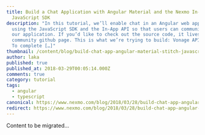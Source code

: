 ```yaml
---
title: Build a Chat Application with Angular Material and the Nexmo In-App
  JavaScript SDK
description: "In this tutorial, we’ll enable chat in an Angular web application
  using the JavaScript SDK and the In-App API so that users can communicate in
  our application. If you’d like to check out the source code, it lives on our
  community github page. This is what we’re trying to build: Vonage API Account
  To complete […]"
thumbnail: /content/blog/build-chat-app-angular-material-stitch-javascript-dr/35853363_1715911285158216_7856756448775110656_n.png
author: laka
published: true
published_at: 2018-03-29T00:05:14.000Z
comments: true
category: tutorial
tags:
  - angular
  - typescript
canonical: https://www.nexmo.com/blog/2018/03/28/build-chat-app-angular-material-stitch-javascript-dr
redirect: https://www.nexmo.com/blog/2018/03/28/build-chat-app-angular-material-stitch-javascript-dr
---
```


Content to be migrated...
